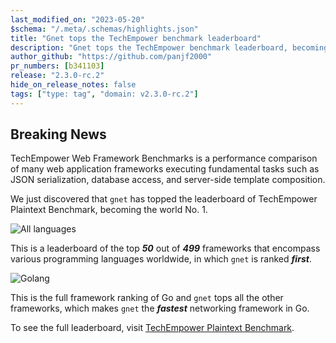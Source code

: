 ```yaml
---
last_modified_on: "2023-05-20"
$schema: "/.meta/.schemas/highlights.json"
title: "Gnet tops the TechEmpower benchmark leaderboard"
description: "Gnet tops the TechEmpower benchmark leaderboard, becoming the world No. 1"
author_github: "https://github.com/panjf2000"
pr_numbers: [b341103]
release: "2.3.0-rc.2"
hide_on_release_notes: false
tags: ["type: tag", "domain: v2.3.0-rc.2"]
---
```


## Breaking News

TechEmpower Web Framework Benchmarks is a performance comparison of many web application frameworks executing fundamental tasks such as JSON serialization, database access, and server-side template composition.

We just discovered that `gnet` has topped the leaderboard of TechEmpower Plaintext Benchmark, becoming the world No. 1.

![All languages](https://gnet.host/img/techempower-plaintext-top50-dark.jpg)

This is a leaderboard of the top ***50*** out of ***499*** frameworks that encompass various programming languages worldwide, in which `gnet` is ranked ***first***.

![Golang](https://gnet.host/img/techempower-plaintext-topN-go-dark.png)

This is the full framework ranking of Go and `gnet` tops all the other frameworks, which makes `gnet` the ***fastest*** networking framework in Go.

To see the full leaderboard, visit [TechEmpower Plaintext Benchmark](https://www.techempower.com/benchmarks/#section=test&runid=a07a7117-f861-49b2-a710-94970c5767d0&test=plaintext).